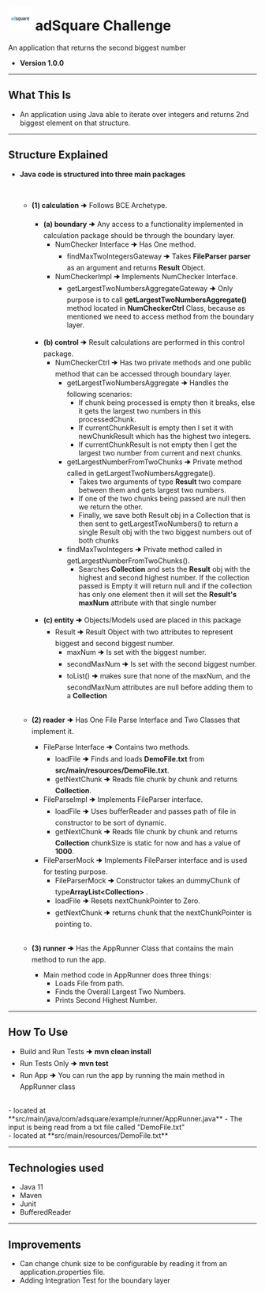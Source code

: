 # <img src="src/main/resources/adsquare-logo.png" width="48"> adSquare Challenge
An application that returns the second biggest number

- **Version 1.0.0**

---

## What This Is

- An application using Java able to iterate over integers 
  and returns 2nd biggest element on that structure.

---

## Structure Explained
- **Java code is structured into three main packages**

  <br>

  - **(1) calculation** 🠊 Follows BCE Archetype.
    
    - **(a) boundary** 🠊 Any access to a functionality implemented in calculation package should be through the boundary layer.
      - NumChecker Interface 🠊 Has One method.
        - findMaxTwoIntegersGateway 🠊 Takes **FileParser parser** as an argument and returns **Result** Object.
      - NumCheckerImpl 🠊 Implements NumChecker Interface.
        - getLargestTwoNumbersAggregateGateway 🠊 Only purpose is to call **getLargestTwoNumbersAggregate()** method
          located in **NumCheckerCtrl** Class, because as mentioned we need to access method from the boundary layer.

    <br>
    
    - **(b) control** 🠊 Result calculations are performed in this control package.
      - NumCheckerCtrl 🠊 Has two private methods and one public method that can be accessed through boundary layer.
        - getLargestTwoNumbersAggregate 🠊 Handles the following scenarios:
          - If chunk being processed is empty then it breaks, else it gets the largest two numbers in this processedChunk.
          - If currentChunkResult is empty then I set it with newChunkResult which has the highest two integers.
          - If currentChunkResult is not empty then I get the largest two number from current and next chunks.
        - getLargestNumberFromTwoChunks 🠊 Private method called in getLargestTwoNumbersAggregate().
          - Takes two arguments of type **Result** two compare between them and gets largest two numbers.
          - If one of the two chunks being passed are null then we return the other.
          - Finally, we save both Result obj in a Collection that is then sent to getLargestTwoNumbers() to return a 
            single Result obj with the two biggest numbers out of both chunks
        - findMaxTwoIntegers 🠊 Private method called in getLargestNumberFromTwoChunks(). 
          - Searches **Collection<Integer>** and sets the **Result** obj with the highest and
          second highest number. If the collection passed is Empty it will return null and if the collection
          has only one element then it will set the **Result's maxNum** attribute with that single number
    
    <br>
            
    - **(c) entity** 🠊 Objects/Models used are placed in this package
      - Result 🠊 Result Object with two attributes to represent biggest and second biggest number.
        - maxNum 🠊 Is set with the biggest number.
        - secondMaxNum 🠊 Is set with the second biggest number.
        - toList() 🠊 makes sure that none of the maxNum, and the secondMaxNum attributes are null 
          before adding them to a **Collection<Integer>**
  
    <br>
  
  - **(2) reader** 🠊 Has One File Parse Interface and Two Classes that implement it.
    - FileParse Interface 🠊 Contains two methods.
        - loadFile 🠊 Finds and loads **DemoFile.txt** from **src/main/resources/DemoFile.txt**.
        - getNextChunk 🠊 Reads file chunk by chunk and returns **Collection<Integer>**.
    - FileParseImpl 🠊 Implements FileParser interface.
      - loadFile 🠊 Uses bufferReader and passes path of file in constructor to be sort of dynamic. 
      - getNextChunk 🠊 Reads file chunk by chunk and returns **Collection<Integer>** 
        chunkSize is static for now and has a value of **1000**.
    - FileParserMock 🠊 Implements FileParser interface and is used for testing purpose.
      - FileParserMock 🠊 Constructor takes an dummyChunk of type**ArrayList<Collection<Integer>>**  .
      - loadFile 🠊 Resets nextChunkPointer to Zero.
      - getNextChunk 🠊 returns chunk that the nextChunkPointer is pointing to.  
  
    <br>
  
  - **(3) runner** 🠊 Has the AppRunner Class that contains the main method to run the app. 
    - Main method code in AppRunner does three things:
      - Loads File from path.
      - Finds the Overall Largest Two Numbers.
      - Prints Second Highest Number.

---

## How To Use
- Build and Run Tests 🠊 **mvn clean install**
- Run Tests Only 🠊 **mvn test**
- Run App 🠊 You can run the app by running the main method in AppRunner class
<br>
    - located at **src/main/java/com/adsquare/example/runner/AppRunner.java**
- The input is being read from a txt file called "DemoFile.txt"
<br>
    - located at **src/main/resources/DemoFile.txt**
  
---

## Technologies used
- Java 11
- Maven
- Junit
- BufferedReader

---

## Improvements
- Can change chunk size to be configurable by reading it from an application.properties file.
- Adding Integration Test for the boundary layer

